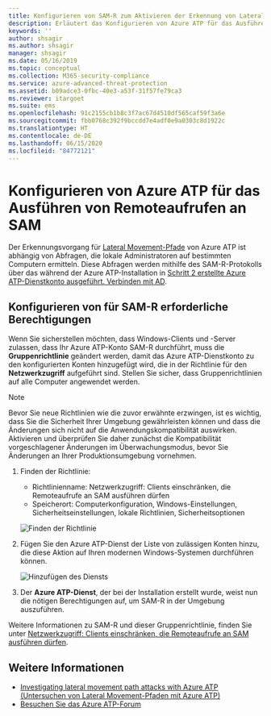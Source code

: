 ```yaml
---
title: Konfigurieren von SAM-R zum Aktivieren der Erkennung von Lateral Movement-Pfaden in Azure ATP
description: Erläutert das Konfigurieren von Azure ATP für das Ausführen von Remoteaufrufen an SAM
keywords: ''
author: shsagir
ms.author: shsagir
manager: shsagir
ms.date: 05/16/2019
ms.topic: conceptual
ms.collection: M365-security-compliance
ms.service: azure-advanced-threat-protection
ms.assetid: b09adce3-0fbc-40e3-a53f-31f57fe79ca3
ms.reviewer: itargoet
ms.suite: ems
ms.openlocfilehash: 91c2155cb1b8c3f7ac67d4510df565caf59f3a6e
ms.sourcegitcommit: fbb0768c392f9bccdd7e4adf0e9a0303c8d1922c
ms.translationtype: HT
ms.contentlocale: de-DE
ms.lasthandoff: 06/15/2020
ms.locfileid: "84772121"
---
```

# <a name="configure-azure-atp-to-make-remote-calls-to-sam"></a>Konfigurieren von Azure ATP für das Ausführen von Remoteaufrufen an SAM
Der Erkennungsvorgang für [Lateral Movement-Pfade](use-case-lateral-movement-path.md) von Azure ATP ist abhängig von Abfragen, die lokale Administratoren auf bestimmten Computern ermitteln. Diese Abfragen werden mithilfe des SAM-R-Protokolls über das während der Azure ATP-Installation in [Schritt 2 erstellte Azure ATP-Dienstkonto ausgeführt. Verbinden mit AD](install-atp-step2.md).

## <a name="configure-sam-r-required-permissions"></a>Konfigurieren von für SAM-R erforderliche Berechtigungen
Wenn Sie sicherstellen möchten, dass Windows-Clients und -Server zulassen, dass Ihr Azure ATP-Konto SAM-R durchführt, muss die **Gruppenrichtlinie** geändert werden, damit das Azure ATP-Dienstkonto zu den konfigurierten Konten hinzugefügt wird, die in der Richtlinie für den **Netzwerkzugriff** aufgeführt sind. Stellen Sie sicher, dass Gruppenrichtlinien auf alle Computer angewendet werden. 

> [!Note]
> Bevor Sie neue Richtlinien wie die zuvor erwähnte erzwingen, ist es wichtig, dass Sie die Sicherheit Ihrer Umgebung gewährleisten können und dass die Änderungen sich nicht auf die Anwendungskompatibilität auswirken. Aktivieren und überprüfen Sie daher zunächst die Kompatibilität vorgeschlagener Änderungen im Überwachungsmodus, bevor Sie Änderungen an Ihrer Produktionsumgebung vornehmen.

1. Finden der Richtlinie:

   - Richtlinienname: Netzwerkzugriff: Clients einschränken, die Remoteaufrufe an SAM ausführen dürfen
   - Speicherort: Computerkonfiguration, Windows-Einstellungen, Sicherheitseinstellungen, lokale Richtlinien, Sicherheitsoptionen
  
   ![Finden der Richtlinie](./media/samr-policy-location.png)

2. Fügen Sie den Azure ATP-Dienst der Liste von zulässigen Konten hinzu, die diese Aktion auf Ihren modernen Windows-Systemen durchführen können.
 
   ![Hinzufügen des Diensts](./media/samr-add-service.png)

3. Der **Azure ATP-Dienst**, der bei der Installation erstellt wurde, weist nun die nötigen Berechtigungen auf, um SAM-R in der Umgebung auszuführen.



Weitere Informationen zu SAM-R und dieser Gruppenrichtlinie, finden Sie unter [Netzwerkzugriff: Clients einschränken, die Remoteaufrufe an SAM ausführen dürfen](https://docs.microsoft.com/windows/security/threat-protection/security-policy-settings/network-access-restrict-clients-allowed-to-make-remote-sam-calls).



## <a name="see-also"></a>Weitere Informationen
- [Investigating lateral movement path attacks with Azure ATP (Untersuchen von Lateral Movement-Pfaden mit Azure ATP)](use-case-lateral-movement-path.md)
- [Besuchen Sie das Azure ATP-Forum](https://aka.ms/azureatpcommunity)
